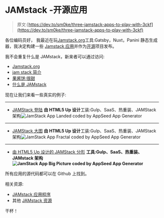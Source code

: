 # JAMstack -开源应用

> 原文:[https://dev.to/sm0ke/three-jamstack-apps-to-play-with-3ckf](https://dev.to/sm0ke/three-jamstack-apps-to-play-with-3ckf)

各位编码员好，
我最近在玩[Jamstack.org](https://jamstack.org/)工具:Gatsby，Nuxt，Panini 静态生成器，我决定构建一些 [Jamstack 应用](https://appseed.us/apps/jamstack)并作为[开源](https://en.wikipedia.org/wiki/Open_source)项目发布。

我不会重复什么是 JAMstack，新来者可以通过访问:

*   [Jamstack.org](https://jamstack.org/)
*   [jam stack 简介](https://medium.freecodecamp.org/an-introduction-to-the-jamstack-the-architecture-of-the-modern-web-c4a0d128d9ca)
*   [果酱饼:很甜](https://medium.com/memory-leak/the-jamstack-its-pretty-sweet-e0834e4e6bb7)
*   [什么是 JAMstack](https://blog.appseed.us/what-is-jamstack/?ref=dev.to)

现在让我们来看一些真实的例子:

* * *

*   [JAMStack 登陆](https://appseed.us/apps/jamstack/html5up-landed) **由 HTML5 Up 设计**工装:Gulp、SaaS、热重装、JAMStack 架构![JamStack App Landed coded by AppSeed App Generator](../Images/8ebf190ad0c27a21d2949501ae4ca4bb.png)

* * *

*   [JAMStack 大图](https://appseed.us/apps/jamstack/html5up-big-picture) **由 HTML5 Up 设计**工装:Gulp、SaaS、热重装、JAMStack 架构![JamStack App Fractal coded by AppSeed App Generator](../Images/4248dc17f79d4adabd2c2846999b47f5.png)

* * *

*   [由 HTML5 Up 设计的 JAMStack 分形](https://appseed.us/apps/jamstack/html5up-fractal) **工具:Gulp、SaaS、热重装、JAMstack 架构![JamStack App Big Picture coded by AppSeed App Generator](../Images/31cf7ecccd27b87e900197c0124a2cf0.png)**

所有应用的源代码都可以在 Github 上找到。

相关资源:

*   [JAMstack 应用程序](https://appseed.us/apps/jamstack)
*   其他 [JAMstack 资源](https://blog.appseed.us/tag/jamstack/)

干杯！